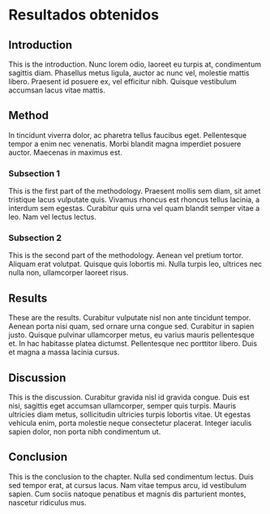 # Resultados obtenidos

## Introduction

This is the introduction. Nunc lorem odio, laoreet eu turpis at, condimentum sagittis diam. Phasellus metus ligula, auctor ac nunc vel, molestie mattis libero. Praesent id posuere ex, vel efficitur nibh. Quisque vestibulum accumsan lacus vitae mattis.

## Method

In tincidunt viverra dolor, ac pharetra tellus faucibus eget. Pellentesque tempor a enim nec venenatis. Morbi blandit magna imperdiet posuere auctor. Maecenas in maximus est.

### Subsection 1

This is the first part of the methodology. Praesent mollis sem diam, sit amet tristique lacus vulputate quis. Vivamus rhoncus est rhoncus tellus lacinia, a interdum sem egestas. Curabitur quis urna vel quam blandit semper vitae a leo. Nam vel lectus lectus.

### Subsection 2

This is the second part of the methodology. Aenean vel pretium tortor. Aliquam erat volutpat. Quisque quis lobortis mi. Nulla turpis leo, ultrices nec nulla non, ullamcorper laoreet risus.

<!--
Comments can be added like this.
-->

## Results

These are the results. Curabitur vulputate nisl non ante tincidunt tempor. Aenean porta nisi quam, sed ornare urna congue sed. Curabitur in sapien justo. Quisque pulvinar ullamcorper metus, eu varius mauris pellentesque et. In hac habitasse platea dictumst. Pellentesque nec porttitor libero. Duis et magna a massa lacinia cursus.

## Discussion

This is the discussion. Curabitur gravida nisl id gravida congue. Duis est nisi, sagittis eget accumsan ullamcorper, semper quis turpis. Mauris ultricies diam metus, sollicitudin ultricies turpis lobortis vitae. Ut egestas vehicula enim, porta molestie neque consectetur placerat. Integer iaculis sapien dolor, non porta nibh condimentum ut.

## Conclusion

This is the conclusion to the chapter. Nulla sed condimentum lectus. Duis sed tempor erat, at cursus lacus. Nam vitae tempus arcu, id vestibulum sapien. Cum sociis natoque penatibus et magnis dis parturient montes, nascetur ridiculus mus.
